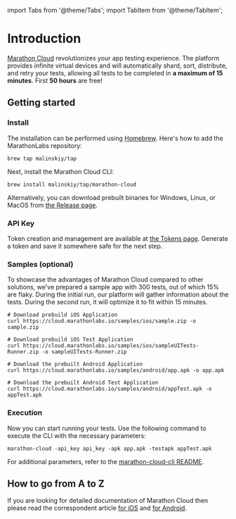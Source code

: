 import Tabs from '@theme/Tabs';
import TabItem from '@theme/TabItem';

# Introduction

[Marathon Cloud](marathonlabs.io) revolutionizes your app testing experience. The platform provides infinite virtual devices and will automatically shard, sort, distribute, and retry your tests, allowing all tests to be completed in **a maximum of 15 minutes**. First **50 hours** are free!

## Getting started

### Install

The installation can be performed using [Homebrew](https://brew.sh/). Here's how to add the MarathonLabs repository:

```shell
brew tap malinskiy/tap
```
Next, install the Marathon Cloud CLI:
```shell
brew install malinskiy/tap/marathon-cloud
```
Alternatively, you can download prebuilt binaries for Windows, Linux, or MacOS from [the Release page](https://github.com/MarathonLabs/marathon-cloud-cli/releases).

### API Key

Token creation and management are available at [the Tokens page](https://dev.testwise.pro/tokens). Generate a token and save it somewhere safe for the next step.

### Samples (optional)

To showcase the advantages of Marathon Cloud compared to other solutions, we've prepared a sample app with 300 tests, out of which 15% are flaky. During the initial run, our platform will gather information about the tests. During the second run, it will optimize it to fit within 15 minutes.
<Tabs>
<TabItem value="iOS" label="iOS">

```shell
# Download prebuild iOS Application
curl https://cloud.marathonlabs.io/samples/ios/sample.zip -o sample.zip

# Download prebuild iOS Test Application
curl https://cloud.marathonlabs.io/samples/ios/sampleUITests-Runner.zip -o sampleUITests-Runner.zip
```

</TabItem>	
<TabItem value="Android" label="Android">

```shell
# Download the prebuilt Android Application
curl https://cloud.marathonlabs.io/samples/android/app.apk -o app.apk

# Download the prebuilt Android Test Application
curl https://cloud.marathonlabs.io/samples/android/appTest.apk -o appTest.apk
```

</TabItem>
</Tabs>

### Execution

Now you can start running your tests. Use the following command to execute the CLI with the necessary parameters:
```shell
marathon-cloud -api_key api_key -apk app.apk -testapk appTest.apk
```
For additional parameters, refer to the [marathon-cloud-cli README](https://github.com/MarathonLabs/marathon-cloud-cli/#installation).

## How to go from A to Z

If you are looking for detailed documentation of Marathon Cloud then please read the correspondent article [for iOS](https://medium.marathonlabs.io/run-ios-tests-with-marathon-cloud-692a75213c86) and [for Android](https://medium.marathonlabs.io/run-android-tests-with-marathon-cloud-98de3bfb0ff0).
